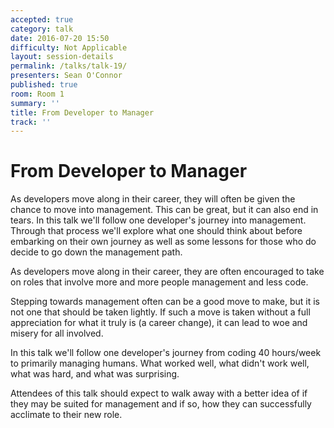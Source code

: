 ```yaml
---
accepted: true
category: talk
date: 2016-07-20 15:50
difficulty: Not Applicable
layout: session-details
permalink: /talks/talk-19/
presenters: Sean O'Connor
published: true
room: Room 1
summary: ''
title: From Developer to Manager
track: ''
---
```


# From Developer to Manager

As developers move along in their career, they will often be given the chance
to move into management. This can be great, but it can also end in tears. In
this talk we'll follow one developer's journey into management. Through that
process we'll explore what one should think about before embarking on their
own journey as well as some lessons for those who do decide to go down the
management path.

As developers move along in their career, they are often encouraged to take on
roles that involve more and more people management and less code.

Stepping towards management often can be a good move to make, but it is not
one that should be taken lightly. If such a move is taken without a full
appreciation for what it truly is (a career change), it can lead to woe and
misery for all involved.

In this talk we'll follow one developer's journey from coding 40 hours/week to
primarily managing humans. What worked well, what didn't work well, what was
hard, and what was surprising.

Attendees of this talk should expect to walk away with a better idea of if
they may be suited for management and if so, how they can successfully
acclimate to their new role.